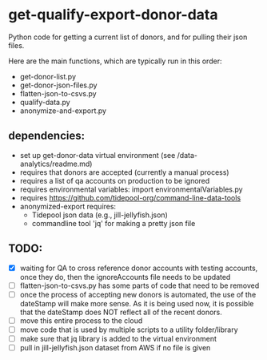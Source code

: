 # get-qualify-export-donor-data

Python code for getting a current list of donors, and for pulling
their json files.

Here are the main functions, which are typically run in this order:
* get-donor-list.py
* get-donor-json-files.py
* flatten-json-to-csvs.py
* qualify-data.py
* anonymize-and-export.py

## dependencies:
* set up get-donor-data virtual environment (see /data-analytics/readme.md)
* requires that donors are accepted (currently a manual process)
* requires a list of qa accounts on production to be ignored
* requires environmental variables: import environmentalVariables.py
* requires https://github.com/tidepool-org/command-line-data-tools
* anonymized-export requires:
    * Tidepool json data (e.g., jill-jellyfish.json)
    * commandline tool 'jq' for making a pretty json file

## TODO:
- [X] waiting for QA to cross reference donor accounts with testing accounts,
once they do, then the ignoreAccounts file needs to be updated
- [ ] flatten-json-to-csvs.py has some parts of code that need to be removed 
- [ ] once the process of accepting new donors is automated, the use of the
dateStamp will make more sense. As it is being used now, it is possible that
the dateStamp does NOT reflect all of the recent donors.
- [ ] move this entire process to the cloud
- [ ] move code that is used by multiple scripts to a utility folder/library
- [ ] make sure that jq library is added to the virtual environment
- [ ] pull in jill-jellyfish.json dataset from AWS if no file is given
